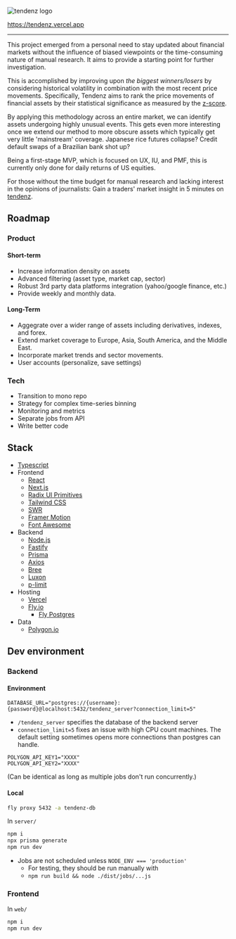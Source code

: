 ![tendenz logo](https://github.com/Clueed/tendenz/assets/7318830/080c9e2e-da2e-46f2-982c-9bf4fba90300#gh-dark-mode-only)

https://tendenz.vercel.app

---


This project emerged from a personal need to stay updated about financial markets without the influence of biased viewpoints or the time-consuming nature of manual research. It aims to provide a starting point for further investigation.

This is accomplished by improving upon _the biggest winners/losers_ by considering historical volatility in combination with the most recent price movements. Specifically, Tendenz aims to rank the price movements of financial assets by their statistical significance as measured by the [z-score](https://tendenz.vercel.app/docs/statistical-significants).

By applying this methodology across an entire market, we can identify assets undergoing highly unusual events. This gets even more interesting once we extend our method to more obscure assets which typically get very little 'mainstream' coverage. Japanese rice futures collapse? Credit default swaps of a Brazilian bank shot up?


Being a first-stage MVP, which is focused on UX, IU, and PMF, this is currently only done for daily returns of US equities.


For those without the time budget for manual research and lacking interest in the opinions of journalists: Gain a traders' market insight in 5 minutes on [tendenz](https://tendenz.vercel.app).

## Roadmap
### Product
#### Short-term
- Increase information density on assets
- Advanced filtering (asset type, market cap, sector)
- Robust 3rd party data platforms integration (yahoo/google finance, etc.)
- Provide weekly and monthly data.
#### Long-Term
- Aggegrate over a wider range of assets including derivatives, indexes, and forex.
- Extend market coverage to Europe, Asia, South America, and the Middle East.
- Incorporate market trends and sector movements. 
- User accounts (personalize, save settings)

### Tech
- Transition to mono repo
- Strategy for complex time-series binning
- Monitoring and metrics
- Separate jobs from API 
- Write better code

## Stack
- [Typescript](https://www.typescriptlang.org/) 
- Frontend
    - [React](https://reactjs.org/)
    - [Next.js](https://nextjs.org/)
    - [Radix UI Primitives](https://www.radix-ui.com/primitives)
    - [Tailwind CSS](https://tailwindcss.com/)
    - [SWR](https://swr.vercel.app/)
    - [Framer Motion](https://www.framer.com/motion/)
    - [Font Awesome](https://fontawesome.com/)
- Backend
    - [Node.js](https://nodejs.org/)
    - [Fastify](https://www.fastify.io/)
    - [Prisma](https://www.prisma.io/)
    - [Axios](https://axios-http.com/)
    - [Bree](https://github.com/breejs/bree)
    - [Luxon](https://moment.github.io/luxon/)
    - [p-limit](https://github.com/sindresorhus/p-limit)
- Hosting
    - [Vercel](https://vercel.com/)
    - [Fly.io](https://fly.io/)
        - [Fly Postgres](https://fly.io/docs/postgres/)
- Data
    - [Polygon.io](https://polygon.io/)


## Dev environment

### Backend
#### Environment

```env
DATABASE_URL="postgres://{username}:{password}@localhost:5432/tendenz_server?connection_limit=5"
```

- `/tendenz_server` specifies the database of the backend server
- `connection_limit=5` fixes an issue with high CPU count machines. The default setting sometimes opens more connections than postgres can handle.

```env
POLYGON_API_KEY1="XXXX"
POLYGON_API_KEY2="XXXX"
```
(Can be identical as long as multiple jobs don't run concurrently.)

#### Local
```sh
fly proxy 5432 -a tendenz-db
```

In `server/`

```sh
npm i
npx prisma generate
npm run dev
```

- Jobs are not scheduled unless `NODE_ENV === 'production'`
    - For testing, they should be run manually with
    - `npm run build && node ./dist/jobs/...js` 

### Frontend
In `web/`

```sh
npm i
npm run dev
```
